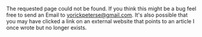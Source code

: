 The requested page could not be found. If you think this might be a bug feel
free to send an Email to <yorickpeterse@gmail.com>. It's also possible that you
may have clicked a link on an external website that points to an article I once
wrote but no longer exists.
